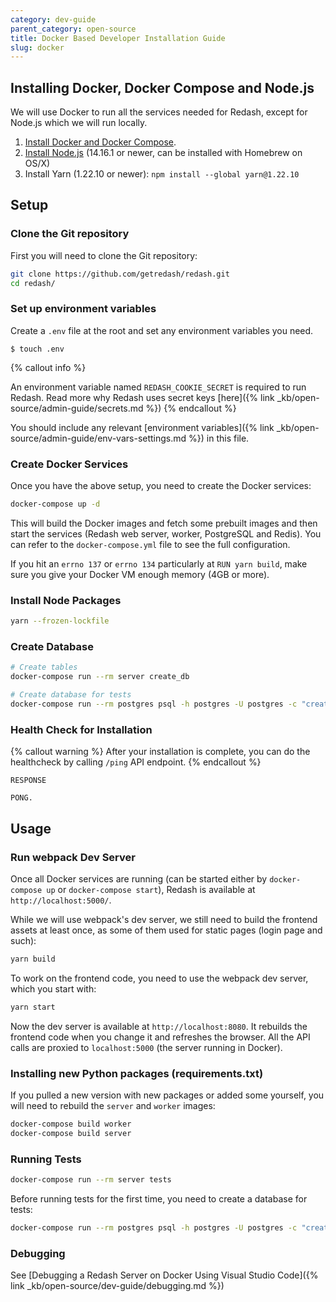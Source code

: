 ```yaml
---
category: dev-guide
parent_category: open-source
title: Docker Based Developer Installation Guide
slug: docker
---
```


## Installing Docker, Docker Compose and Node.js

We will use Docker to run all the services needed for Redash, except for Node.js
which we will run locally.

1. [Install Docker and Docker Compose](https://docs.docker.com/engine/installation/).
2. [Install Node.js](https://nodejs.org/en/download/) (14.16.1 or newer, can be
   installed with Homebrew on OS/X)
3. Install Yarn (1.22.10 or newer): `npm install --global yarn@1.22.10`

## Setup

### Clone the Git repository

First you will need to clone the Git repository:

```bash
git clone https://github.com/getredash/redash.git
cd redash/
```

### Set up environment variables

Create a `.env` file at the root and set any environment variables you need. 

```
$ touch .env
```

{% callout info %}

An environment variable named `REDASH_COOKIE_SECRET` is required to run Redash. Read more why Redash uses secret keys [here]({% link _kb/open-source/admin-guide/secrets.md %})
{% endcallout %}


You should include any relevant [environment variables]({% link _kb/open-source/admin-guide/env-vars-settings.md %}) in this file. 

### Create Docker Services

Once you have the above setup, you need to create the Docker services:

```bash
docker-compose up -d
```

This will build the Docker images and fetch some prebuilt images and then start
the services (Redash web server, worker, PostgreSQL and Redis). You can refer to
the `docker-compose.yml` file to see the full configuration.

If you hit an `errno 137` or `errno 134` particularly at `RUN yarn build`, make
sure you give your Docker VM enough memory (4GB or more).

### Install Node Packages

```bash
yarn --frozen-lockfile
```

### Create Database

```bash
# Create tables
docker-compose run --rm server create_db

# Create database for tests
docker-compose run --rm postgres psql -h postgres -U postgres -c "create database tests"
```

### Health Check for Installation

{% callout warning %}
After your installation is complete, you can do the healthcheck by calling `/ping` API endpoint.
{% endcallout %}

```
RESPONSE

PONG.
```

## Usage

### Run webpack Dev Server

Once all Docker services are running (can be started either by
`docker-compose up` or `docker-compose start`), Redash is available at
`http://localhost:5000/`.

While we will use webpack's dev server, we still need to build the frontend
assets at least once, as some of them used for static pages (login page and
such):

```bash
yarn build
```

To work on the frontend code, you need to use the webpack dev server, which you
start with:

```bash
yarn start
```

Now the dev server is available at `http://localhost:8080`. It rebuilds the
frontend code when you change it and refreshes the browser. All the API calls
are proxied to `localhost:5000` (the server running in Docker).

### Installing new Python packages (requirements.txt)

If you pulled a new version with new packages or added some yourself, you will
need to rebuild the `server` and `worker` images:

```bash
docker-compose build worker
docker-compose build server
```

### Running Tests

```bash
docker-compose run --rm server tests
```

Before running tests for the first time, you need to create a database for
tests:

```bash
docker-compose run --rm postgres psql -h postgres -U postgres -c "create database tests;"
```

### Debugging

See [Debugging a Redash Server on Docker Using Visual Studio
Code]({% link _kb/open-source/dev-guide/debugging.md %})
